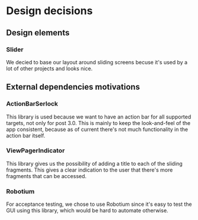Design decisions
================

## Design elements

### Slider

We decied to base our layout around sliding screens becuse it's used by a lot of other projects and looks nice.


## External dependencies motivations

### ActionBarSerlock

This library is used because we want to have an action bar for all supported targets, not only for post 3.0. This is mainly to keep the look-and-feel of the app consistent, because as of current there's not much functionality in the action bar itself.

### ViewPagerIndicator

This library gives us the possibility of adding a title to each of the sliding fragments. This gives a clear indication to the user that there's more fragments that can be accessed.

### Robotium

For acceptance testing, we chose to use Robotium since it's easy to test the GUI using this library, which would be hard to automate otherwise.


